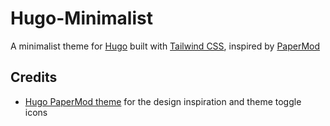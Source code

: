 # Hugo-Minimalist

A minimalist theme for [Hugo][hugo] built with [Tailwind CSS][tailwind_css], inspired by [PaperMod][hugo_papermod]

## Credits

-   [Hugo PaperMod theme][hugo_papermod] for the design inspiration and theme toggle icons

[hugo]: https://gohugo.io/
[tailwind_css]: https://tailwindcss.com/
[hugo_papermod]: https://github.com/adityatelange/hugo-PaperMod/
